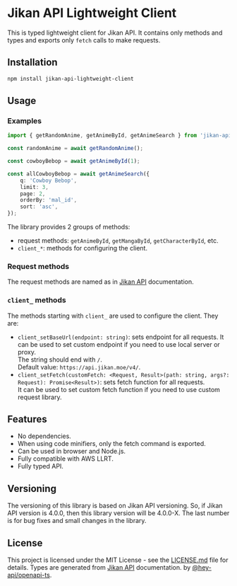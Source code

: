 # Jikan API Lightweight Client

This is typed lightweight client for Jikan API. It contains only methods and types
and exports only `fetch` calls to make requests.

## Installation

```bash
npm install jikan-api-lightweight-client
```

## Usage

### Examples

```typescript
import { getRandomAnime, getAnimeById, getAnimeSearch } from 'jikan-api-lightweight-client';

const randomAnime = await getRandomAnime();

const cowboyBebop = await getAnimeById(1);

const allCowboyBebop = await getAnimeSearch({
    q: 'Cowboy Bebop',
    limit: 3,
    page: 2,
    orderBy: 'mal_id',
    sort: 'asc',
});
```

The library provides 2 groups of methods:

- request methods: `getAnimeById`, `getMangaById`, `getCharacterById`, etc.
- `client_*`: methods for configuring the client.

### Request methods

The request methods are named as in [Jikan API](https://docs.api.jikan.moe/) documentation.

### `client_` methods

The methods starting with `client_` are used to configure the client. They are:

- `client_setBaseUrl(endpoint: string)`: sets endpoint for all requests.
  It can be used to set custom endpoint if you need to use local server or proxy.  
  The string should end with `/`.  
  Default value: `https://api.jikan.moe/v4/`.
- `client_setFetch(customFetch: <Request, Result>(path: string, args?: Request): Promise<Result>)`:
  sets fetch function for all requests.  
  It can be used to set custom fetch function if you need to use custom request library.

## Features

- No dependencies.
- When using code minifiers, only the fetch command is exported.
- Can be used in browser and Node.js.
- Fully compatible with AWS LLRT.
- Fully typed API.

## Versioning

The versioning of this library is based on Jikan API versioning. So, if Jikan API
version is 4.0.0, then this library version will be 4.0.0-X. The last number is for bug fixes and
small changes in the library.

## License

This project is licensed under the MIT License - see the [LICENSE.md](LICENSE.md) file for details.
Types are generated from [Jikan API](https://docs.api.jikan.moe/) documentation.
by [@hey-api/openapi-ts](https://github.com/hey-api/openapi-ts).
